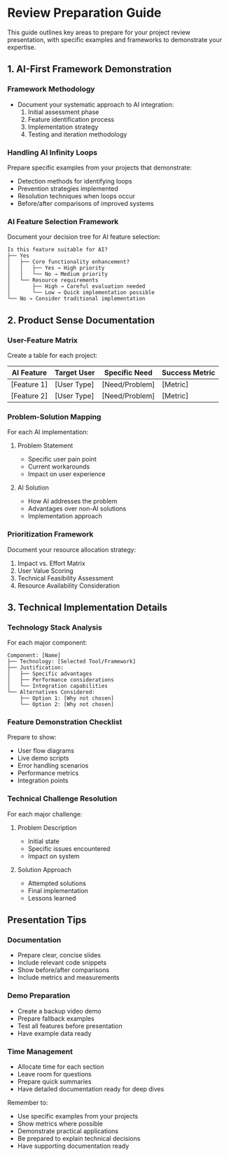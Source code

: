 # Review Preparation Guide

This guide outlines key areas to prepare for your project review presentation, with specific examples and frameworks to demonstrate your expertise.

## 1. AI-First Framework Demonstration

### Framework Methodology
- Document your systematic approach to AI integration:
  1. Initial assessment phase
  2. Feature identification process
  3. Implementation strategy
  4. Testing and iteration methodology

### Handling AI Infinity Loops
Prepare specific examples from your projects that demonstrate:
- Detection methods for identifying loops
- Prevention strategies implemented
- Resolution techniques when loops occur
- Before/after comparisons of improved systems

### AI Feature Selection Framework
Document your decision tree for AI feature selection:
```
Is this feature suitable for AI?
├── Yes
│   ├── Core functionality enhancement?
│   │   ├── Yes → High priority
│   │   └── No → Medium priority
│   └── Resource requirements
│       ├── High → Careful evaluation needed
│       └── Low → Quick implementation possible
└── No → Consider traditional implementation
```

## 2. Product Sense Documentation

### User-Feature Matrix
Create a table for each project:

| AI Feature | Target User | Specific Need | Success Metric |
|------------|-------------|---------------|----------------|
| [Feature 1]| [User Type] | [Need/Problem]| [Metric]      |
| [Feature 2]| [User Type] | [Need/Problem]| [Metric]      |

### Problem-Solution Mapping
For each AI implementation:
1. Problem Statement
   - Specific user pain point
   - Current workarounds
   - Impact on user experience

2. AI Solution
   - How AI addresses the problem
   - Advantages over non-AI solutions
   - Implementation approach

### Prioritization Framework
Document your resource allocation strategy:
1. Impact vs. Effort Matrix
2. User Value Scoring
3. Technical Feasibility Assessment
4. Resource Availability Consideration

## 3. Technical Implementation Details

### Technology Stack Analysis
For each major component:
```
Component: [Name]
├── Technology: [Selected Tool/Framework]
├── Justification:
│   ├── Specific advantages
│   ├── Performance considerations
│   └── Integration capabilities
└── Alternatives Considered:
    ├── Option 1: [Why not chosen]
    └── Option 2: [Why not chosen]
```

### Feature Demonstration Checklist
Prepare to show:
- User flow diagrams
- Live demo scripts
- Error handling scenarios
- Performance metrics
- Integration points

### Technical Challenge Resolution
For each major challenge:
1. Problem Description
   - Initial state
   - Specific issues encountered
   - Impact on system

2. Solution Approach
   - Attempted solutions
   - Final implementation
   - Lessons learned

## Presentation Tips

### Documentation
- Prepare clear, concise slides
- Include relevant code snippets
- Show before/after comparisons
- Include metrics and measurements

### Demo Preparation
- Create a backup video demo
- Prepare fallback examples
- Test all features before presentation
- Have example data ready

### Time Management
- Allocate time for each section
- Leave room for questions
- Prepare quick summaries
- Have detailed documentation ready for deep dives

Remember to:
- Use specific examples from your projects
- Show metrics where possible
- Demonstrate practical applications
- Be prepared to explain technical decisions
- Have supporting documentation ready 